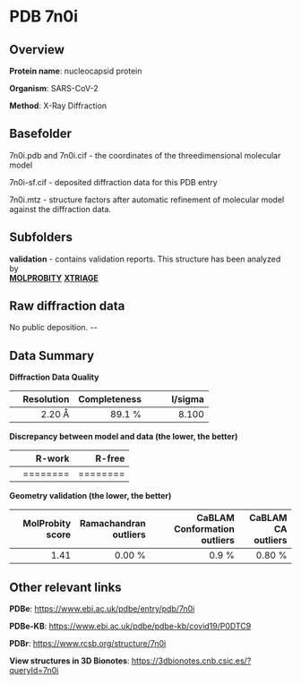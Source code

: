 # PDB 7n0i

## Overview

**Protein name**: nucleocapsid protein

**Organism**: SARS-CoV-2

**Method**: X-Ray Diffraction



## Basefolder

7n0i.pdb and 7n0i.cif - the coordinates of the threedimensional molecular model

7n0i-sf.cif - deposited diffraction data for this PDB entry

7n0i.mtz - structure factors after automatic refinement of molecular model against the diffraction data.

## Subfolders





**validation** - contains validation reports. This structure has been analyzed by <br>  [**MOLPROBITY**](https://github.com/thorn-lab/coronavirus_structural_task_force/tree/master/pdb/nucleocapsid_protein/SARS-CoV-2/7n0i/validation/molprobity) [**XTRIAGE**](https://github.com/thorn-lab/coronavirus_structural_task_force/blob/master/pdb/nucleocapsid_protein/SARS-CoV-2/7n0i/validation/Xtriage_output.log)   



## Raw diffraction data

No public deposition. --<br> 

## Data Summary
**Diffraction Data Quality**

|   | Resolution | Completeness| I/sigma |
|---|-------------:|----------------:|--------------:|
|   |2.20 Å|89.1  %|<img width=50/>8.100|

**Discrepancy between model and data (the lower, the better)**

|   | **R-work**| **R-free**   
|---|-------------:|----------------:|           
||========|========|

**Geometry validation (the lower, the better)**

|   |**MolProbity<br>score**| **Ramachandran<br>outliers** | **CaBLAM<br>Conformation outliers** | **CaBLAM<br>CA outliers** |
|---|-------------:|----------------:|----------------:|----------------:|
||  1.41|  0.00 %|0.9 %|0.80 %|

 

 



## Other relevant links 
**PDBe**:  https://www.ebi.ac.uk/pdbe/entry/pdb/7n0i

**PDBe-KB**: https://www.ebi.ac.uk/pdbe/pdbe-kb/covid19/P0DTC9 
 
**PDBr**: https://www.rcsb.org/structure/7n0i 

**View structures in 3D Bionotes**: https://3dbionotes.cnb.csic.es/?queryId=7n0i

